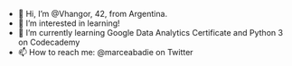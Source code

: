 - 👋 Hi, I’m @Vhangor, 42, from Argentina. 
- 👀 I’m interested in learning! 
- 🌱 I’m currently learning Google Data Analytics Certificate and Python 3 on Codecademy 
- 📫 How to reach me: @marceabadie on Twitter

<!---
Vhangor/Vhangor is a ✨ special ✨ repository because its `README.md` (this file) appears on your GitHub profile.
You can click the Preview link to take a look at your changes.
--->
